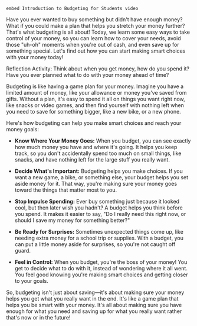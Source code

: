 `embed Introduction to Budgeting for Students video`

Have you ever wanted to buy something but didn't have enough money? What if you could make a plan that helps you stretch your money further? That's what budgeting is all about! Today, we learn some easy ways to take control of your money, so you can learn how to cover your needs, avoid those "uh-oh" moments when you're out of cash, and even save up for something special. Let's find out how you can start making smart choices with your money today!

Reflection Activity: Think about when you get money, how do you spend it? Have you ever planned what to do with your money ahead of time?

Budgeting is like having a game plan for your money. Imagine you have a limited amount of money, like your allowance or money you've saved from gifts. Without a plan, it's easy to spend it all on things you want right now, like snacks or video games, and then find yourself with nothing left when you need to save for something bigger, like a new bike, or a new phone.

Here's how budgeting can help you make smart choices and reach your money goals:

- **Know Where Your Money Goes:** When you budget, you can see exactly how much money you have and where it's going. It helps you keep track, so you don't accidentally spend too much on small things, like snacks, and have nothing left for the large stuff you really want.

- **Decide What's Important:** Budgeting helps you make choices. If you want a new game, a bike, or something else, your budget helps you set aside money for it. That way, you're making sure your money goes toward the things that matter most to you.

- **Stop Impulse Spending:** Ever buy something just because it looked cool, but then later wish you hadn't? A budget helps you think before you spend. It makes it easier to say, "Do I really need this right now, or should I save my money for something better?"

- **Be Ready for Surprises:** Sometimes unexpected things come up, like needing extra money for a school trip or supplies. With a budget, you can put a little money aside for surprises, so you're not caught off guard.

- **Feel in Control:** When you budget, you're the boss of your money! You get to decide what to do with it, instead of wondering where it all went. You feel good knowing you're making smart choices and getting closer to your goals.

So, budgeting isn't just about saving—it's about making sure your money helps you get what you really want in the end. It's like a game plan that helps you be smart with your money. It's all about making sure you have enough for what you need and saving up for what you really want rather that's now or in the future!